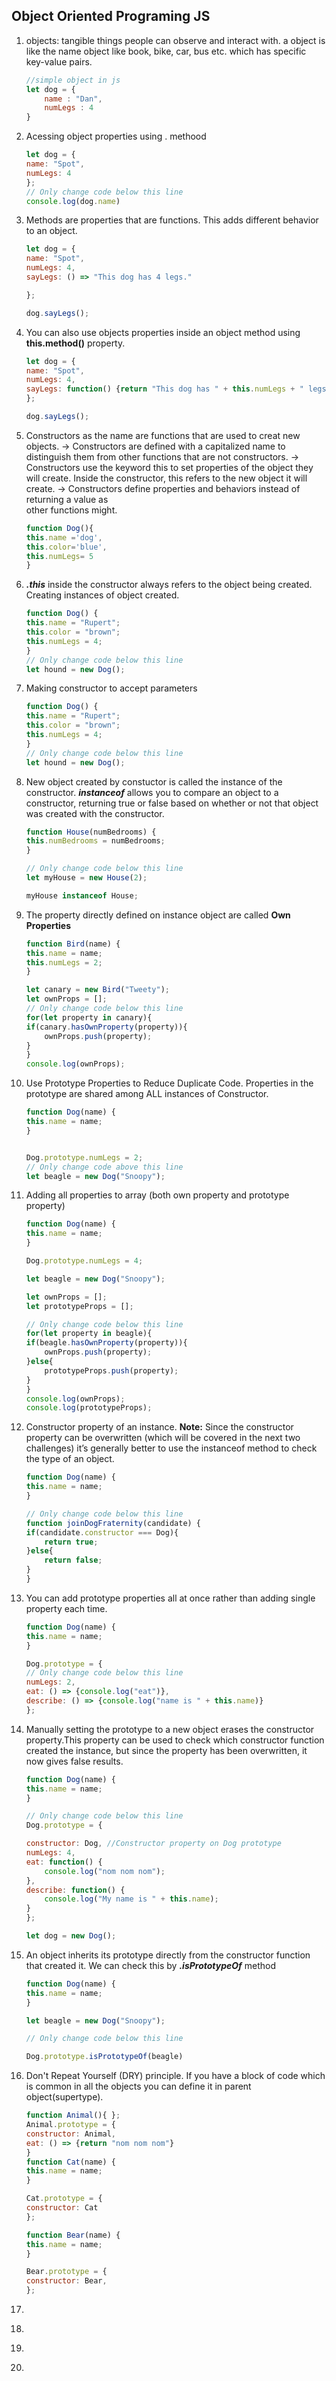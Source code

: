 ## Object Oriented Programing JS

1.  objects: tangible things people can observe and interact with.
    a object is like the name object like book, bike, car, bus etc. which has specific key-value pairs.
    ```javascript
    //simple object in js
    let dog = {
        name : "Dan",
        numLegs : 4
    }
    ```
    
2.  Acessing object properties using . methood
    ```javascript
    let dog = {
    name: "Spot",
    numLegs: 4
    };
    // Only change code below this line
    console.log(dog.name)
    ```

3.  Methods are properties that are functions. This adds different behavior to an object.
    ```javascript
    let dog = {
    name: "Spot",
    numLegs: 4,
    sayLegs: () => "This dog has 4 legs."

    };

    dog.sayLegs();
    ```

4.  You can also use objects properties inside an object method using **this.method()** 
    property.
    ```javascript
    let dog = {
    name: "Spot",
    numLegs: 4,
    sayLegs: function() {return "This dog has " + this.numLegs + " legs.";}
    };

    dog.sayLegs();
    ```

5.  Constructors as the name are functions that are used  to creat new     
    objects.
    ->  Constructors are defined with a capitalized name to distinguish them from other 
        functions that are not constructors.
    ->  Constructors use the keyword this to set properties of the object they will 
        create. Inside the constructor, this refers to the new object it will create.
    ->  Constructors define properties and behaviors instead of returning a value as   
        other 
        functions might.
    ```javascript
    function Dog(){
    this.name ='dog',
    this.color='blue',
    this.numLegs= 5
    }
    ```

6.  ***.this*** inside the constructor always refers to the object being created.
    Creating instances of object created.
    ```javascript
    function Dog() {
    this.name = "Rupert";
    this.color = "brown";
    this.numLegs = 4;
    }
    // Only change code below this line
    let hound = new Dog();
    ```

7.  Making constructor to accept parameters
    ```javascript
    function Dog() {
    this.name = "Rupert";
    this.color = "brown";
    this.numLegs = 4;
    }
    // Only change code below this line
    let hound = new Dog();
    ```

8.  New object created by constuctor is called the instance of the constructor.
    ***instanceof*** allows you to compare an object to a constructor, returning true or false based on whether or not that object was created with the constructor. 
    ```javascript
    function House(numBedrooms) {
    this.numBedrooms = numBedrooms;
    }

    // Only change code below this line
    let myHouse = new House(2);

    myHouse instanceof House;
    ```

9.  The property directly defined on instance object are called **Own Properties**
    ```javascript
    function Bird(name) {
    this.name = name;
    this.numLegs = 2;
    }

    let canary = new Bird("Tweety");
    let ownProps = [];
    // Only change code below this line
    for(let property in canary){
    if(canary.hasOwnProperty(property)){
        ownProps.push(property);
    }
    }
    console.log(ownProps);
    ```

10. Use Prototype Properties to Reduce Duplicate Code.
    Properties in the prototype are shared among ALL instances of Constructor.
    ```javascript
    function Dog(name) {
    this.name = name;
    }


    Dog.prototype.numLegs = 2;
    // Only change code above this line
    let beagle = new Dog("Snoopy");
    ```

11. Adding all properties to array (both own property and prototype property)
    ```Javascript
    function Dog(name) {
    this.name = name;
    }

    Dog.prototype.numLegs = 4;

    let beagle = new Dog("Snoopy");

    let ownProps = [];
    let prototypeProps = [];

    // Only change code below this line
    for(let property in beagle){
    if(beagle.hasOwnProperty(property)){
        ownProps.push(property);
    }else{
        prototypeProps.push(property);
    }
    }
    console.log(ownProps);
    console.log(prototypeProps);

    ```

12. Constructor property of an instance.
    **Note:** Since the constructor property can be overwritten (which will be covered in the next two challenges) it’s generally better to use the instanceof method to check the type of an object.
    ```Javascript
    function Dog(name) {
    this.name = name;
    }

    // Only change code below this line
    function joinDogFraternity(candidate) {
    if(candidate.constructor === Dog){
        return true;
    }else{
        return false;
    }
    }
    ```

13. You can add prototype  properties all at once rather than adding single property 
    each time. 
    ```Javascript
    function Dog(name) {
    this.name = name;
    }

    Dog.prototype = {
    // Only change code below this line
    numLegs: 2,
    eat: () => {console.log("eat")},
    describe: () => {console.log("name is " + this.name)}
    };
    ```

14. Manually setting the prototype to a new object erases the constructor property.This 
    property can be used to check which constructor function created the instance, but since the property has been overwritten, it now gives false results.
    ```Javascript
    function Dog(name) {
    this.name = name;
    }

    // Only change code below this line
    Dog.prototype = {

    constructor: Dog, //Constructor property on Dog prototype
    numLegs: 4,
    eat: function() {
        console.log("nom nom nom");
    },
    describe: function() {
        console.log("My name is " + this.name);
    }
    };

    let dog = new Dog();

    ```

15. An object inherits its prototype directly from the constructor function that created 
    it. 
    We can check this by ***.isPrototypeOf*** method
    ```Javascript
    function Dog(name) {
    this.name = name;
    }

    let beagle = new Dog("Snoopy");

    // Only change code below this line

    Dog.prototype.isPrototypeOf(beagle)
    ```

16. Don't Repeat Yourself (DRY) principle. 
    If you have a block of code which is common in all the objects you can define it in parent object(supertype).
    ```javascript
    function Animal(){ };
    Animal.prototype = {
    constructor: Animal,
    eat: () => {return "nom nom nom"}
    }
    function Cat(name) {
    this.name = name;
    }

    Cat.prototype = {
    constructor: Cat
    };

    function Bear(name) {
    this.name = name;
    }

    Bear.prototype = {
    constructor: Bear,
    };

    ```

16. 
    ```javascript

    ```

16. 
    ```javascript

    ```

16. 
    ```javascript

    ```

16. 
    ```javascript

    ```